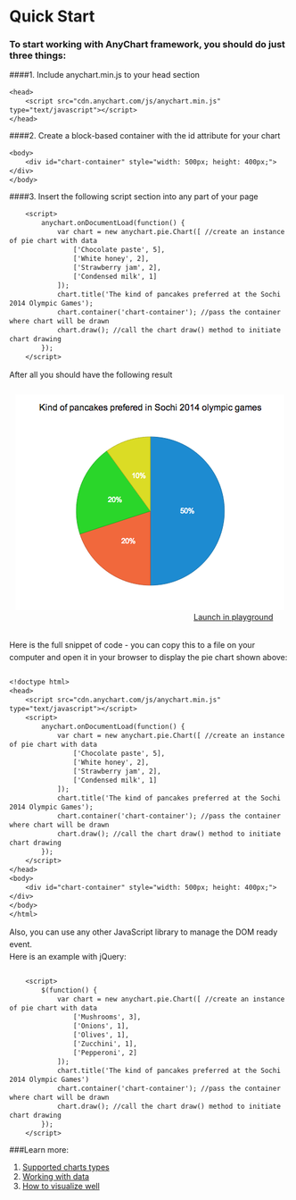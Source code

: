Quick Start
===========
### To start working with AnyChart framework, you should do just three things:<br>

####1. Include anychart.min.js to your head section<br>
```
<head>
    <script src="cdn.anychart.com/js/anychart.min.js" type="text/javascript"></script> 
</head>
```
####2. Create a block-based container with the id attribute for your chart<br>
```
<body>
    <div id="chart-container" style="width: 500px; height: 400px;"></div>
</body>
```
####3. Insert the following script section into any part of your page<br>
```
    <script>
        anychart.onDocumentLoad(function() {
            var chart = new anychart.pie.Chart([ //create an instance of pie chart with data
                ['Chocolate paste', 5],
                ['White honey', 2],
                ['Strawberry jam', 2],
                ['Сondensed milk', 1]
            ]);
            chart.title('The kind of pancakes preferred at the Sochi 2014 Olympic Games');
            chart.container('chart-container'); //pass the container where chart will be drawn
            chart.draw(); //call the chart draw() method to initiate chart drawing
        });
    </script>
```

<p style="line-height:22px;padding-bottom:10px;">After all you should have the following result</p>

<span style="text-align:center; display:inline-block; width:100%;">![Simple pie chart](../images/pie-chart.png)
<br>
<span style="margin-left:300px;">
[Launch in playground](https://www.google.com "Launch in playground")
</span>
</span>
<br>
<br>



<p style="line-height:22px;padding-bottom:10px;">Here is the full snippet of code - you can copy this to a file on your computer and open it in your browser to display the pie chart shown above:
</p>


```
<!doctype html>
<head>
    <script src="cdn.anychart.com/js/anychart.min.js" type="text/javascript"></script> 
    <script>
        anychart.onDocumentLoad(function() {
            var chart = new anychart.pie.Chart([ //create an instance of pie chart with data
                ['Chocolate paste', 5],
                ['White honey', 2],
                ['Strawberry jam', 2],
                ['Сondensed milk', 1]
            ]);
            chart.title('The kind of pancakes preferred at the Sochi 2014 Olympic Games');
            chart.container('chart-container'); //pass the container where chart will be drawn
            chart.draw(); //call the chart draw() method to initiate chart drawing
        });
    </script>
</head>
<body>
	<div id="chart-container" style="width: 500px; height: 400px;"></div>
</body>
</html>
```

<p style="line-height:22px;padding-bottom:10px;">Also, you can use any other JavaScript library to manage the DOM ready event.<br> Here is an example with jQuery:</p>

```
	<script>
	    $(function() {
	        var chart = new anychart.pie.Chart([ //create an instance of pie chart with data
	            ['Mushrooms', 3],
	            ['Onions', 1],
	            ['Olives', 1],
	            ['Zucchini', 1],
	            ['Pepperoni', 2]
	        ]);
            chart.title('The kind of pancakes preferred at the Sochi 2014 Olympic Games')        
	        chart.container('chart-container'); //pass the container where chart will be drawn
	        chart.draw(); //call the chart draw() method to initiate chart drawing
	    });
	</script>
```
###Learn more:
1. [Supported charts types](https://www.google.com "Supported charts types")
2. [Working with data](https://www.google.com "Working with data")
3. [How to visualize well](https://www.google.com "How to visualize well")


